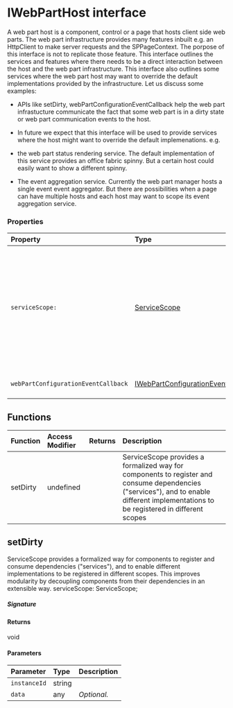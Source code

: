 # IWebPartHost interface

A web part host is a component, control or a page that hosts client side web parts. 
The web part infrastructure provides many features inbuilt e.g. an HttpClient to make 
server requests and the SPPageContext. The porpose of this interface is not to replicate 
those feature. This interface outlines the services and features where there needs to be 
a direct interaction between the host and the web part infrastructure. This interface also 
outlines some services where the web part host may want to override the default 
implementations provided by the infrastructure. Let us discuss some examples: 
 
- APIs like setDirty, webPartConfigurationEventCallback help the web part infrastucture 
communicate the fact that some web part is in a dirty state or web part communication 
events to the host. 
 
- In future we expect that this interface will be used to provide services where the host 
might want to override the default implemenations. e.g. 
- the web part status rendering service. The default implementation of this service 
provides an office fabric spinny. But a certain host could easily want to show a 
different spinny. 
 
- The event aggregation service. Currently the web part manager hosts a single event 
event aggregator. But there are possibilities when a page can have multiple hosts 
and each host may want to scope its event aggregation service.



### Properties

| Property	   | Type	| Description|
|:-------------|:-------|:-----------|
|`serviceScope:`      | [ServiceScope](ServiceScope.md) | ServiceScope provides a formalized way for components to register and consume dependencies  ("services"), and to enable different implementations to be registered in different scopes |
|`webPartConfigurationEventCallback`      | [IWebPartConfigurationEventCallback](IWebPartConfigurationEventCallback.md) | Web part configuration event callback |





## Functions

| Function	   | Access Modifier | Returns	| Description|
|:-------------|:----|:-------|:-----------|
|setDirty      | undefined | | ServiceScope provides a formalized way for components to register and consume dependencies  ("services"), and to enable different implementations to be registered in different scopes |


## setDirty

ServiceScope provides a formalized way for components to register and consume dependencies 
("services"), and to enable different implementations to be registered in different scopes. 
This improves modularity by decoupling components from their dependencies in an extensible way. 
serviceScope: ServiceScope;

##### Signature

#### Returns
void

#### Parameters


| Parameter	   | Type    | Description |
|:-------------|:---------------|:------------|
| `instanceId`    | string |  |
| `data`    | any | _Optional._ |

